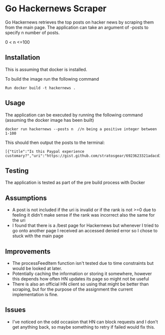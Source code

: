 # Go Hackernews Scraper

Go Hackernews retrieves the top posts on hacker news by scraping them from the main page.
The application can take an argument of -posts to specify n number of posts.

0 < n <=100


## Installation
This is assuming that docker is installed.

To build the image run the following command
```
Run docker build -t hackernews . 
```
## Usage
The application can be executed by running the following command (assuming the docker image has been built)

```
docker run hackernews --posts n  //n being a positive integer between 1-100
```
This should then output the posts to the terminal:
```
[{"title":"Is this Paypal experience customary?","uri":"https://gist.github.com/stratosgear/6923623321adacd368e965ff193fe2ce","author":"stratosgear","points":109,"comments":45,"rank":1}]
```

## Testing
The application is tested as part of the pre build process with Docker

## Assumptions
* A post is not included if the uri is invalid or if the rank is not >=0 due to feeling it didn't make sense if the rank was incorrect also the same for the uri
* I found that there is a /best page for Hackernews but whenever I tried to go onto another page I received an accessed denied error so I chose to stuck with the main page

## Improvements
* The processFeedItem function isn't tested due to time constraints but would be looked at later.
* Potentially caching the information or storing it somewhere, however this depends how often HN updates its page so might not be useful
* There is also an official HN client so using that might be better than scraping, but for the purpose of the assignment the current implementation is fine.

## Issues
* I've noticed on the odd occasion that HN can block requests and I don't get anything back, so maybe something to retry if failed would fix this.